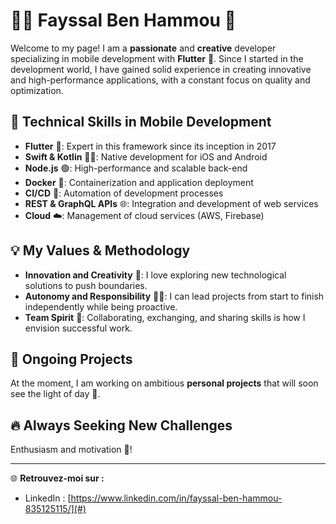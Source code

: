 # 👨‍💻 **Fayssal Ben Hammou** 💼

Welcome to my page! I am a **passionate** and **creative** developer specializing in mobile development with **Flutter** 🚀. Since I started in the development world, I have gained solid experience in creating innovative and high-performance applications, with a constant focus on quality and optimization.

## 🌟 **Technical Skills in Mobile Development**

- **Flutter** 💙: Expert in this framework since its inception in 2017
- **Swift & Kotlin** 🍎🤖: Native development for iOS and Android
- **Node.js** 🟢: High-performance and scalable back-end
- **Docker** 🐳: Containerization and application deployment
- **CI/CD** 🔄: Automation of development processes
- **REST & GraphQL APIs** 🌐: Integration and development of web services
- **Cloud** ☁️: Management of cloud services (AWS, Firebase)

## 💡 **My Values & Methodology**

- **Innovation and Creativity** 🎨: I love exploring new technological solutions to push boundaries.
- **Autonomy and Responsibility** 🧑‍🏫: I can lead projects from start to finish independently while being proactive.
- **Team Spirit** 🤝: Collaborating, exchanging, and sharing skills is how I envision successful work.

## 🚀 **Ongoing Projects**

At the moment, I am working on ambitious **personal projects** that will soon see the light of day 👀.

## 🔥 **Always Seeking New Challenges**

Enthusiasm and motivation 💪!

---

🌐 **Retrouvez-moi sur :**
- LinkedIn : [https://www.linkedin.com/in/fayssal-ben-hammou-835125115/](#)




<!--
**patassel/patassel** is a ✨ _special_ ✨ repository because its `README.md` (this file) appears on your GitHub profile.

Here are some ideas to get you started:

- 🔭 I’m currently working on ...
- 🌱 I’m currently learning ...
- 👯 I’m looking to collaborate on ...
- 🤔 I’m looking for help with ...
- 💬 Ask me about ...
- 📫 How to reach me: ...
- 😄 Pronouns: ...
- ⚡ Fun fact: ...
-->

